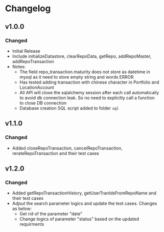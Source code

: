 # Changelog

## v1.0.0

### Changed

- Initial Release
- Include initializeDatastore, clearRepoData, getRepo, addRepoMaster, addRepoTransaction
- Notes:
  - The field repo_transaction.maturity does not store as datetime in mysql as it need to store empty string and words ERROR
  - Has tested adding transaction with chinese character in Portfolio and LocationAccount
  - All API will close the sqlalchemy session after each call automatically to avoid db connection leak. So no need to explicitly call a function to close DB connection
  - Database creation SQL script added to folder `sql`

## v1.1.0

### Changed

- Added closeRepoTransaction, cancelRepoTransaction, rerateRepoTransaction and their test cases

## v1.2.0

### Changed

- Added getRepoTransactionHistory, getUserTranIdsFromRepoName and their test cases
- Adjsut the search parameter logics and update the test cases. Changes as below:
  - Get rid of the parameter "date"
  - Change logics of parameter "status" based on the updated requirments

